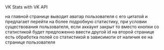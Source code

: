 VK Stats with VK API

на главной странице выводит аватар пользователя с его цитатой и предлагает перейти на более подробную статистику, при условии существования пользователя, если аккаунт закрыт то вместо кнопки со статистикой будет предложенно ввести другой id
на второй странице есть обработка полей со статистикой в зависимоти от наличия ее на странице пользователя
